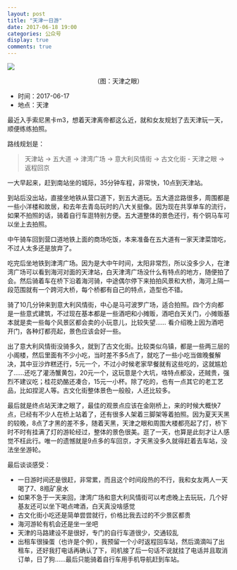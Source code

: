 ```yaml
---
layout: post
title: "天津一日游"
date: 2017-06-18 19:00
categories: 公众号
display: true
comments: true
---
```


<img style="max-width: 100%;" src="https://tankywoo-wb.b0.upaiyun.com/eye-of-tianjin.JPG" />

<span style="display: block; text-align: center;">（图：天津之眼）</span>

* 时间：2017-06-17
* 地点：天津


最近入手索尼黑卡m3，想着天津离帝都这么近，就和女友规划了去天津玩一天，顺便练练拍照。

路线规划是：

> 天津站 -> 五大道 ->  津湾广场 -> 意大利风情街 -> 古文化街 - 天津之眼 -> 返程回京

一大早起来，赶到南站坐的城际，35分钟车程，非常快，10点到天津站。

到站后没出站，直接坐地铁从营口道下，到五大道玩。五大道岔路很多，周围都是一些小洋楼和故居，和去年去青岛玩时的八大关挺像。因为现在共享单车的流行，如果不拍照的话，骑着自行车逛特别方便。五大道整体的景色还行，有个铜马车可以坐上去拍照。

中午骑车回到营口道地铁上面的商场吃饭，本来准备在五大道有一家天津菜馆吃，不过人太多还是放弃了。

吃完后坐地铁到津湾广场。因为是大中午时间，太阳非常烈，所以没多少人，在津湾广场可以看到海河对面的天津站，白天津湾广场没什么有特点的地方，随便拍了会。然后骑着车在桥下沿着海河骑，中途偶尔停下来拍拍风景和大桥，海河上隔一段范围就有一个跨河大桥，每个桥都有自己的特点，造型也不错。

骑了10几分钟来到意大利风情街，中心是马可波罗广场，适合拍照。四个方向都是一些意式建筑，不过现在基本都是一些酒吧和小摊贩，酒吧白天关门，小摊贩基本就是卖一些每个风景区都会卖的小玩意儿，比较失望…… 看介绍晚上因为酒吧开门，各种灯都亮起，景色应该会好一些。

出了意大利风情街没骑多久，就到了古文化街。比较类似乌镇，都是一些两三层的小阁楼，然后里面有不少小吃，当时差不多5点了，就吃了一些小吃当做晚餐解决，其中豆沙炸糕还行，5元一个，不过小时候老家早餐就有这些吃的，这就尴尬了……还吃了灌汤蟹黄包，20元一个，这玩意是个大坑，啥特点都没，还贼贵，强烈不建议吃；桂花奶酪还凑合，15元一小杯。除了吃的，也有一点其它的老工艺品，比如捏泥人等。古文化街整体景色一般般，人还比较多。

最后就是终点站天津之眼了，最佳的观景点应该在金刚桥上，来的时候大概快7点，已经有不少人在桥上站着了，还有很多人架着三脚架等着拍照。因为夏天天黑的较晚，8点了才黑的差不多，随着天黑，天津之眼和周围大楼都亮起了灯，桥下时不时有挂满了灯的游轮经过，整体的景色很美。逛了一天，也算是此刻才让人感觉不枉此行。唯一的遗憾就是9点多的车回京，才天黑没多久就得赶着去车站，没法坐坐游轮。

最后谈谈感受：

* 一日游时间还是很赶，非常累，而且这个时间段热的不行，我和女友两人一天喝了7、8瓶矿泉水
* 如果不急于一天来回，津湾广场和意大利风情街可以考虑晚上去玩玩，几个好基友还可以坐下喝点啤酒，白天真没啥感觉
* 古文化街小吃还是简单尝尝就行，价格比我去过的不少景区都贵
* 海河游轮有机会还是坐一坐吧
* 天津的马路建设不是很好，专门的自行车道很少，交通较乱
* 出租车很操蛋（也许是个例），我预留一个小时返程回车站，然后滴滴叫了出租车，还好我打电话再确认了下，司机接了后一句话不说就挂了电话并且取消订单，日了狗……最后只能骑着自行车用手机导航赶到车站。
